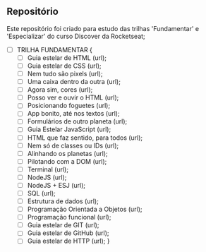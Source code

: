 ## Repositório

Este repositório foi criado para estudo das trilhas 'Fundamentar' e 'Especializar' do curso Discover da Rocketseat;

* [ ] TRILHA FUNDAMENTAR {
    - [ ] Guia estelar de HTML (url);
    - [ ] Guia estelar de CSS (url);
    - [ ] Nem tudo são pixels (url);
    - [ ] Uma caixa dentro da outra (url);
    - [ ] Agora sim, cores (url);
    - [ ] Posso ver e ouvir o HTML (url);
    - [ ] Posicionando foguetes (url);
    - [ ] App bonito, até nos textos (url);
    - [ ] Formulários de outro planeta (url);
    - [ ] Guia Estelar JavaScript (url);
    - [ ] HTML que faz sentido, para todos (url);
    - [ ] Nem só de classes ou IDs (url);
    - [ ] Alinhando os planetas (url);
    - [ ] Pilotando com a DOM (url);
    - [ ] Terminal (url);
    - [ ] NodeJS (url);
    - [ ] NodeJS + ESJ (url);
    - [ ] SQL (url);
    - [ ] Estrutura de dados (url);
    - [ ] Programação Orientada a Objetos (url);
    - [ ] Programação funcional (url);
    - [ ] Guia estelar de GIT (url);
    - [ ] Guia estelar de GitHub (url);
    - [ ] Guia estelar de HTTP (url);
}
